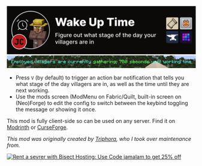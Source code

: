 <img alt="Wake Up Time: Figure out what stage of the day your villagers are in" src="./readme/banner.png" />

<img alt="A Minecraft screenshot with text 'Employed villagers are currently gathering; 750 seconds until working time'" src="./readme/demo.png" />

- Press `V` (by default) to trigger an action bar notification that tells you what stage of the day villagers are in, as well as the time until they are next working.
- Use the mods screen (ModMenu on Fabric/Quilt, built-in screen on (Neo)Forge) to edit the config to switch between the keybind toggling the message or showing it once.

This mod is fully client-side so can be used on any server. Find it on [Modrinth](https://modrinth.com/mod/wake-up-time) or [CurseForge](https://www.curseforge.com/minecraft/mc-mods/wake-up-time).


_This mod was originally created by [Triphora](https://modrinth.com/user/triphora), who I took over maintenance from._

[![Rent a sevrer with Bisect Hosting: Use Code jamalam to get 25% off](https://www.bisecthosting.com/partners/custom-banners/e0cc6668-0d29-40ff-9820-4d4f5433198a.webp)](https://bisecthosting.com/jamalam)
